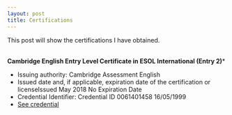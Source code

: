```yaml
---
layout: post
title: Certifications
---
```


This post will show the certifications I have obtained.
<br><br>

**Cambridge English Entry Level Certificate in ESOL International (Entry 2)***
- Issuing authority: Cambridge Assessment English
- Issued date and, if applicable, expiration date of the certification or licenseIssued May 2018 No Expiration Date
- Credential Identifier: Credential ID 0061401458 16/05/1999
- [See credential](https://yanyao.me/assets/cert/cambridge_english.pdf)
